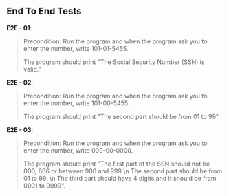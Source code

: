 ## End To End Tests

**E2E - 01**:
> Precondition: Run the program and when the program ask you to enter the number, write 101-01-5455.
>
> The program should print "The Social Security Number (SSN) is valid."

**E2E - 02**:
> Precondition: Run the program and when the program ask you to enter the number, write 101-00-5455.
> 
> The program should print "The second part should be from 01 to 99".

**E2E - 03**:
> Precondition: Run the program and when the program ask you to enter the number, write 000-00-0000.
>
> The program should print "The first part of the SSN should not be 000, 666 or between 900 and 999 \n  The second part should be from 01 to 99. \n  The third part should have 4 digits and it should be from 0001 to 9999".


